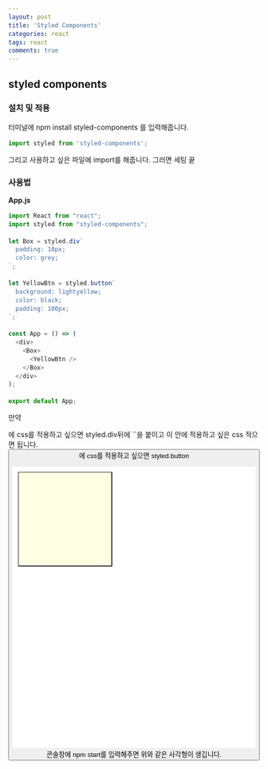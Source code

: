 ```yaml
---
layout: post
title: 'Styled Components'
categories: react
tags: react
comments: true
---
```



## styled components

### 설치 및 적용

터미널에 npm install styled-components 를 입력해줍니다.

~~~javascript
import styled from 'styled-components';
~~~
그리고 사용하고 싶은 파일에 import를 해줍니다.
그러면 세팅 끝 


### 사용법
**App.js**
~~~javascript
import React from "react";
import styled from "styled-components";

let Box = styled.div`
  padding: 10px;
  color: grey;
`;

let YellowBtn = styled.button`
  background: lightyellow;
  color: black;
  padding: 100px;
`;

const App = () => (
  <div>
    <Box>
      <YellowBtn />
    </Box>
  </div>
);

export default App;
~~~
만약 <div>에 css를 적용하고 싶으면 styled.div뒤에 ``을 붙이고 이 안에 적용하고 싶은 css 적으면 됩니다.
<button>에 css를 적용하고 싶으면 styled.button 

<img src = "../../image/styled-components 1.png">
콘솔창에 npm start를 입력해주면 위와 같은 사각형이 생깁니다.



